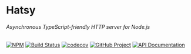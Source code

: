 Hatsy
=====
###### Asynchronous TypeScript-friendly HTTP server for Node.js
[![NPM][npm-image]][npm-url]
[![Build Status][build-status-img]][build-status-link]
[![codecov][codecov-image]][codecov-url]
[![GitHub Project][github-image]][github-url]
[![API Documentation][api-docs-image]][api-docs-url]

[npm-image]: https://img.shields.io/npm/v/@hatsy/hatsy.svg?logo=npm
[npm-url]: https://www.npmjs.com/package/@hatsy/hatsy
[build-status-img]: https://github.com/hatsyjs/hatsy/workflows/Build/badge.svg
[build-status-link]: https://github.com/hatsyjs/hatsy/actions?query=workflow%3ABuild
[codecov-image]: https://codecov.io/gh/hatsyjs/hatsy/branch/master/graph/badge.svg
[codecov-url]: https://codecov.io/gh/hatsyjs/hatsy
[github-image]: https://img.shields.io/static/v1?logo=github&label=GitHub&message=project&color=informational
[github-url]: https://github.com/hatsyjs/hatsy
[api-docs-image]: https://img.shields.io/static/v1?logo=typescript&label=API&message=docs&color=informational
[api-docs-url]: https://hatsyjs.github.io/hatsy/
